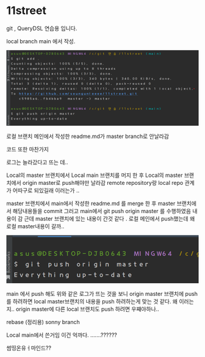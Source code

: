 # 11street

git , QueryDSL 연습용 입니다. 





local branch main 에서 작성.

![img.png](img.png)

로컬 브랜치 메인에서 작성한 readme.md가 master branch로 안날라감

코드 또한 마찬가지 

로그는 늘라갔다고 뜨는 데..

Local의 master 브랜치에서 Local main 브랜치를 머지 한 후
Local의 master 브랜치에서  origin master로 push해야만 날라감
remote repository랑 local repo 관계가 어따구로 되있길래 이러는가 ..

master 브랜치에서 main에서 작성한 readme.md 를 merge 한 후
master 브랜치에서 해당내용들을 commit 
그러고 main에서  git push origin master 를 수행하였음
내용이 감 근데 master 브랜치에 있는 내용이 간것 같다 . 
로컬 메인에서 push했는데 왜 로컬 master내용이 갈까..

![img_1.png](img_1.png)

main 에서 push 해도 위와 같은 로그가 뜨는 것을 보니 
origin master 브랜치에 push 를 하려하면 local master브랜치의 내용을
push 하려하는게 맞는 것 같다. 
왜 이러는지.. origin master에 다른 local 브랜치도 push 하려면 우쨰야하나..



rebase (정리용)
sonny branch 

Local  main에서 쓴거임 
이건 억까다.
.......??????



썸띵온유ㅓ마인드??

